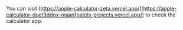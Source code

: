 You can visit [https://apple-calculator-zeta.vercel.app/](https://apple-calculator-duet3ddqx-maan1patels-projects.vercel.app/) to check the calculator app. 
